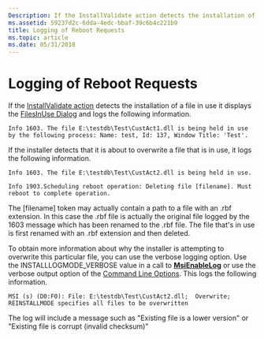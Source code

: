 ```yaml
---
Description: If the InstallValidate action detects the installation of a file in use it displays the FilesInUse Dialog and logs the following information.
ms.assetid: 59237d2c-6dda-4edc-bbaf-39c6b4c221b9
title: Logging of Reboot Requests
ms.topic: article
ms.date: 05/31/2018
---
```


# Logging of Reboot Requests

If the [InstallValidate action](installvalidate-action.md) detects the installation of a file in use it displays the [FilesInUse Dialog](filesinuse-dialog.md) and logs the following information.

``` syntax
Info 1603. The file E:\testdb\Test\CustAct1.dll is being held in use
by the following process: Name: test, Id: 137, Window Title: 'Test'.
```

If the installer detects that it is about to overwrite a file that is in use, it logs the following information.

``` syntax
Info 1603. The file E:\testdb\Test\CustAct2.dll is being held in use.

Info 1903.Scheduling reboot operation: Deleting file [filename]. Must 
reboot to complete operation.
```

The \[filename\] token may actually contain a path to a file with an .rbf extension. In this case the .rbf file is actually the original file logged by the 1603 message which has been renamed to the .rbf file. The file that's in use is first renamed with an .rbf extension and then deleted.

To obtain more information about why the installer is attempting to overwrite this particular file, you can use the verbose logging option. Use the INSTALLLOGMODE\_VERBOSE value in a call to [**MsiEnableLog**](/windows/desktop/api/Msi/nf-msi-msienableloga) or use the verbose output option of the [Command Line Options](command-line-options.md). This logs the following information.

``` syntax
MSI (s) (D0:F0): File: E:\testdb\Test\CustAct2.dll;  Overwrite;  
REINSTALLMODE specifies all files to be overwritten
```

The log will include a message such as "Existing file is a lower version" or "Existing file is corrupt (invalid checksum)"

 

 



